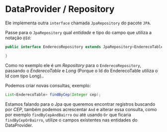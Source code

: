 # DataProvider / Repository

Ele implementa outra `interface` chamada `JpaRepository` do pacote `JPA`.

Passe para o `JpaRepository` qual *entidade* e tipo do campo que utiliza a notação `@Id`:
```java
public interface EnderecoRepository extends JpaRepository<EnderecoTable, Long> {

}
```
Como no exemplo ele é um *Repository* para o `EnderecoRepository`, passando o *EnderecoTable* e *Long* (Porque o Id do EnderecoTable utiliza o Id com tipo Long)..

Podemos criar novas consultas, exemplo:
```java
List<EnderecoTable> findByCep(Integer cep);
```
Estamos falando para o Jpa que queremos encontrar registros buscando por *CEP*, também podemos acrescentar `And` e alterar essa consulta, como por exemplo `findByCepAndBairro` ou até usando `Or` que ficaria `findByCepOrBairro`, utilize o campos existentes nas entidades do DataProvider.